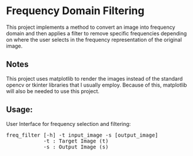 # Frequency Domain Filtering
This project implements a method to convert an image into frequency domain and then applies a filter to remove specific frequencies depending on where the user selects in the frequency representation of the original image.

## Notes
This project uses matplotlib to render the images instead of the standard opencv or tkinter libraries that I usually employ. Because of this, matplotlib will also be needed to use this project.

## Usage:
User Interface for frequency selection and filtering:
<pre>
freq_filter [-h] -t input_image -s [output_image]
            -t : Target Image (t)
            -s : Output Image (s)
            </pre>
<br>
            
